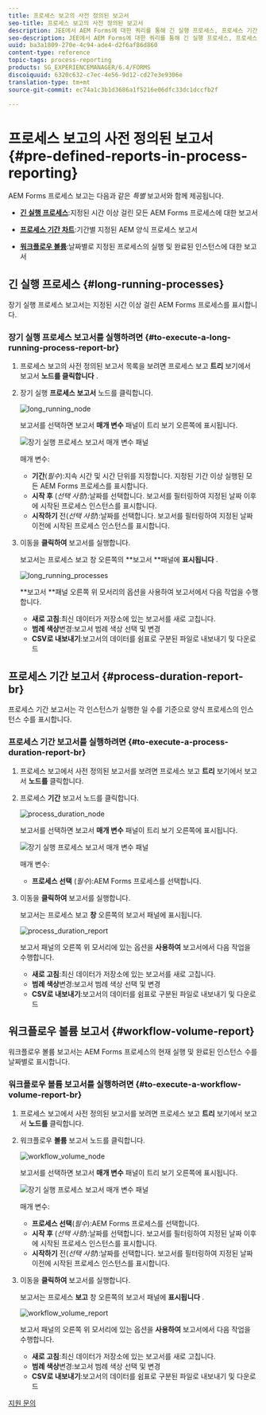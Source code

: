 ```yaml
---
title: 프로세스 보고의 사전 정의된 보고서
seo-title: 프로세스 보고의 사전 정의된 보고서
description: JEE에서 AEM Forms에 대한 쿼리를 통해 긴 실행 프로세스, 프로세스 기간 및 워크플로우 볼륨에 대한 보고서를 만들 수 있습니다.
seo-description: JEE에서 AEM Forms에 대한 쿼리를 통해 긴 실행 프로세스, 프로세스 기간 및 워크플로우 볼륨에 대한 보고서를 만들 수 있습니다.
uuid: ba3a1809-270e-4c94-ade4-d2f6af86d860
content-type: reference
topic-tags: process-reporting
products: SG_EXPERIENCEMANAGER/6.4/FORMS
discoiquuid: 6320c632-c7ec-4e56-9d12-cd27e3e9306e
translation-type: tm+mt
source-git-commit: ec74a1c3b1d3686a1f5216e06dfc33dc1dccfb2f

---
```



# 프로세스 보고의 사전 정의된 보고서 {#pre-defined-reports-in-process-reporting}

AEM Forms 프로세스 보고는 다음과 같은 *특별* 보고서와 함께 제공됩니다.

* **[긴 실행 프로세스](/help/forms/using/process-reporting/pre-defined-reports-in-process-reporting.md#p-long-running-processes-p)**:지정된 시간 이상 걸린 모든 AEM Forms 프로세스에 대한 보고서

* **[프로세스 기간 차트](/help/forms/using/process-reporting/pre-defined-reports-in-process-reporting.md#p-process-duration-report-br-p)**:기간별 지정된 AEM 양식 프로세스 보고서

* **[워크플로우 볼륨](/help/forms/using/process-reporting/pre-defined-reports-in-process-reporting.md#p-workflow-volume-report-p)**:날짜별로 지정된 프로세스의 실행 및 완료된 인스턴스에 대한 보고서

## 긴 실행 프로세스 {#long-running-processes}

장기 실행 프로세스 보고서는 지정된 시간 이상 걸린 AEM Forms 프로세스를 표시합니다.

### 장기 실행 프로세스 보고서를 실행하려면 {#to-execute-a-long-running-process-report-br}

1. 프로세스 보고의 사전 정의된 보고서 목록을 보려면 프로세스 보고 **트리** 보기에서 보고서 **노드를 클릭합니다** .
1. 장기 실행 **프로세스 보고서** 노드를 클릭합니다.

   ![long_running_node](assets/long_running_node.png)

   보고서를 선택하면 보고서 **매개 변수** 패널이 트리 보기 오른쪽에 표시됩니다.

   ![장기 실행 프로세스 보고서 매개 변수 패널](assets/report_parameters_panel.png)

   매개 변수:

   * **기간**(*필수*):지속 시간 및 시간 단위를 지정합니다. 지정된 기간 이상 실행된 모든 AEM Forms 프로세스를 표시합니다.
   * **시작 후** (*선택 사항*):날짜를 선택합니다. 보고서를 필터링하여 지정된 날짜 이후에 시작된 프로세스 인스턴스를 표시합니다.
   * **시작하기** 전(*선택 사항*):날짜를 선택합니다. 보고서를 필터링하여 지정된 날짜 이전에 시작된 프로세스 인스턴스를 표시합니다.

1. 이동을 **클릭하여** 보고서를 실행합니다.

   보고서는 프로세스 보고 창 오른쪽의 **보고서 **패널에 **표시됩니다** .

   ![long_running_processes](assets/long_running_processes.png)

   **보고서 **패널 오른쪽 위 모서리의 옵션을 사용하여 보고서에서 다음 작업을 수행합니다.

   * **새로 고침**:최신 데이터가 저장소에 있는 보고서를 새로 고칩니다.
   * **범례 색상**&#x200B;변경:보고서 범례 색상 선택 및 변경
   * **CSV로 내보내기**:보고서의 데이터를 쉼표로 구분된 파일로 내보내기 및 다운로드

## 프로세스 기간 보고서 {#process-duration-report-br}

프로세스 기간 보고서는 각 인스턴스가 실행한 일 수를 기준으로 양식 프로세스의 인스턴스 수를 표시합니다.

### 프로세스 기간 보고서를 실행하려면 {#to-execute-a-process-duration-report-br}

1. 프로세스 보고에서 사전 정의된 보고서를 보려면 프로세스 보고 **트리** 보기에서 보고서 **노드를** 클릭합니다.
1. 프로세스 **기간** 보고서 노드를 클릭합니다.

   ![process_duration_node](assets/process_duration_node.png)

   보고서를 선택하면 보고서 **매개 변수** 패널이 트리 보기 오른쪽에 표시됩니다.

   ![장기 실행 프로세스 보고서 매개 변수 패널](assets/process_duration_params.png)

   매개 변수:

   * **프로세스 선택** (*필수*):AEM Forms 프로세스를 선택합니다.

1. 이동을 **클릭하여** 보고서를 실행합니다.

   보고서는 프로세스 보고 **창** 오른쪽의 보고서 패널에 표시됩니다.

   ![process_duration_report](assets/process_duration_report.png)

   보고서 패널의 오른쪽 위 모서리에 있는 옵션을 **사용하여** 보고서에서 다음 작업을 수행합니다.

   * **새로 고침**:최신 데이터가 저장소에 있는 보고서를 새로 고칩니다.
   * **범례 색상**&#x200B;변경:보고서 범례 색상 선택 및 변경
   * **CSV로 내보내기**:보고서의 데이터를 쉼표로 구분된 파일로 내보내기 및 다운로드

## 워크플로우 볼륨 보고서 {#workflow-volume-report}

워크플로우 볼륨 보고서는 AEM Forms 프로세스의 현재 실행 및 완료된 인스턴스 수를 날짜별로 표시합니다.

### 워크플로우 볼륨 보고서를 실행하려면 {#to-execute-a-workflow-volume-report-br}

1. 프로세스 보고에서 사전 정의된 보고서를 보려면 프로세스 보고 **트리** 보기에서 보고서 **노드를** 클릭합니다.
1. 워크플로우 **볼륨** 보고서 노드를 클릭합니다.

   ![workflow_volume_node](assets/workflow_volume_node.png)

   보고서를 선택하면 보고서 **매개 변수** 패널이 트리 보기 오른쪽에 표시됩니다.

   ![장기 실행 프로세스 보고서 매개 변수 패널](assets/workflow_volume_params.png)

   매개 변수:

   * **프로세스 선택**(*필수*):AEM Forms 프로세스를 선택합니다.
   * **시작 후** (*선택 사항*):날짜를 선택합니다. 보고서를 필터링하여 지정된 날짜 이후에 시작된 프로세스 인스턴스를 표시합니다.
   * **시작하기** 전(*선택 사항*):날짜를 선택합니다. 보고서를 필터링하여 지정된 날짜 이전에 시작된 프로세스 인스턴스를 표시합니다.

1. 이동을 **클릭하여** 보고서를 실행합니다.

   보고서는 프로세스 **보고** 창 오른쪽의 보고서 패널에 **표시됩니다** .

   ![workflow_volume_report](assets/workflow_volume_report.png)

   보고서 패널의 오른쪽 위 모서리에 있는 옵션을 **사용하여** 보고서에서 다음 작업을 수행합니다.

   * **새로 고침**:최신 데이터가 저장소에 있는 보고서를 새로 고칩니다.
   * **범례 색상**&#x200B;변경:보고서 범례 색상 선택 및 변경
   * **CSV로 내보내기**:보고서의 데이터를 쉼표로 구분된 파일로 내보내기 및 다운로드

[지원 문의](https://www.adobe.com/account/sign-in.supportportal.html)
